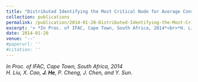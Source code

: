 ```yaml
---
title: "Distributed Identifying the Most Critical Node for Average Consensus"
collection: publications
permalink: /publication/2014-01-20-Distributed-Identifying-the-Most-Critical-Node/
excerpt: '> *In Proc. of IFAC, Cape Town, South Africa, 2014*<br>*H. Liu, X. Cao, **J. He**, P. Cheng, J. Chen, and Y. Sun*.'
date: 2014-01-20
venue: '--'
#paperurl: ''
#citation: ''
---
```

*In Proc. of IFAC, Cape Town, South Africa, 2014*  
*H. Liu, X. Cao, **J. He**, P. Cheng, J. Chen, and Y. Sun*.